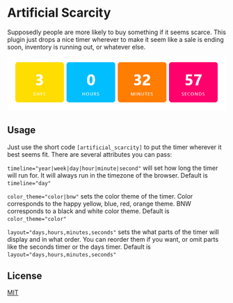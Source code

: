# Artificial Scarcity

Supposedly people are more likely to buy something if it seems scarce. This plugin just drops a nice timer wherever to make it seem like a sale is ending soon, inventory is running out, or whatever else.

![Example of timer](https://github.com/blakeylakey/artificial-scarcity-plugin/blob/master/example.PNG?raw=true)

## Usage

Just use the short code ```[artificial_scarcity]``` to put the timer wherever it best seems fit. There are several attributes you can pass:

```timeline="year|week|day|hour|minute|second"``` will set how long the timer will run for. It will always run in the timezone of the browser. Default is ```timeline="day"```

```color_theme="color|bnw"``` sets the color theme of the timer. Color corresponds to the happy yellow, blue, red, orange theme. BNW corresponds to a black and white color theme. Default is ```color_theme="color"```

```layout="days,hours,minutes,seconds"``` sets the what parts of the timer will display and in what order. You can reorder them if you want, or omit parts like the seconds timer or the days timer. Default is ```layout="days,hours,minutes,seconds"```

## License
[MIT](https://choosealicense.com/licenses/mit/)